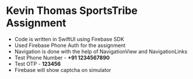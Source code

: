 # Kevin Thomas SportsTribe Assignment
- Code is written in SwiftUI using Firebase SDK
- Used Firebase Phone Auth for the assignment
- Navigation is done with the help of NavigationView and NavigationLinks
- Test Phone Number - **+91 1234567890**
- Test OTP - **123456**
- Firebase will show captcha on simulator
